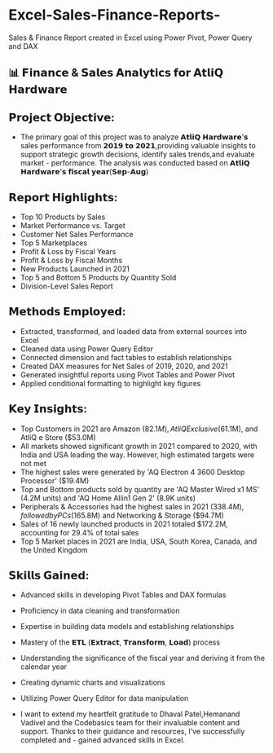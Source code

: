 # Excel-Sales-Finance-Reports-
Sales &amp; Finance Report created in Excel using Power Pivot, Power Query and DAX

## 📊 𝗙𝗶𝗻𝗮𝗻𝗰𝗲 & 𝗦𝗮𝗹𝗲𝘀 𝗔𝗻𝗮𝗹𝘆𝘁𝗶𝗰𝘀 𝗳𝗼𝗿 𝗔𝘁𝗹𝗶𝗤 𝗛𝗮𝗿𝗱𝘄𝗮𝗿𝗲
## 𝗣𝗿𝗼𝗷𝗲𝗰𝘁 𝗢𝗯𝗷𝗲𝗰𝘁𝗶𝘃𝗲: 
- The primary goal of this project was to analyze 𝗔𝘁𝗹𝗶𝗤 𝗛𝗮𝗿𝗱𝘄𝗮𝗿𝗲'𝘀 sales performance from 𝟮𝟬𝟭𝟵 𝘁𝗼 𝟮𝟬𝟮𝟭,providing valuable insights to support strategic growth decisions, identify sales trends,and evaluate market - performance. The analysis was conducted based on 𝗔𝘁𝗹𝗶𝗤 𝗛𝗮𝗿𝗱𝘄𝗮𝗿𝗲'𝘀 𝗳𝗶𝘀𝗰𝗮𝗹 𝘆𝗲𝗮𝗿(𝗦𝗲𝗽-𝗔𝘂𝗴)
  
## 𝗥𝗲𝗽𝗼𝗿𝘁 𝗛𝗶𝗴𝗵𝗹𝗶𝗴𝗵𝘁𝘀:
- Top 10 Products by Sales
- Market Performance vs. Target
- Customer Net Sales Performance
- Top 5 Marketplaces
- Profit & Loss by Fiscal Years
- Profit & Loss by Fiscal Months
- New Products Launched in 2021
- Top 5 and Bottom 5 Products by Quantity Sold
- Division-Level Sales Report
  
## 𝗠𝗲𝘁𝗵𝗼𝗱𝘀 𝗘𝗺𝗽𝗹𝗼𝘆𝗲𝗱:
- Extracted, transformed, and loaded data from external sources into Excel
- Cleaned data using Power Query Editor
- Connected dimension and fact tables to establish relationships
- Created DAX measures for Net Sales of 2019, 2020, and 2021
- Generated insightful reports using Pivot Tables and Power Pivot
- Applied conditional formatting to highlight key figures
  
## 𝗞𝗲𝘆 𝗜𝗻𝘀𝗶𝗴𝗵𝘁𝘀:
- Top Customers in 2021 are Amazon ($82.1M), AtliQ Exclusive ($61.1M), and AtliQ e Store ($53.0M)
- All markets showed significant growth in 2021 compared to 2020, with India and USA leading the way. However, high estimated targets were not met
- The highest sales were generated by 'AQ Electron 4 3600 Desktop Processor' ($19.4M)
- Top and Bottom products sold by quantity are 'AQ Master Wired x1 MS' (4.2M units) and 'AQ Home Allin1 Gen 2' (8.9K units)
- Peripherals & Accessories had the highest sales in 2021 ($338.4M), followed by PCs ($165.8M) and Networking & Storage ($94.7M)
- Sales of 16 newly launched products in 2021 totaled $172.2M, accounting for 29.4% of total sales
- Top 5 Market places in 2021 are India, USA, South Korea, Canada, and the United Kingdom
  
## 𝗦𝗸𝗶𝗹𝗹𝘀 𝗚𝗮𝗶𝗻𝗲𝗱:
- Advanced skills in developing Pivot Tables and DAX formulas
- Proficiency in data cleaning and transformation
- Expertise in building data models and establishing relationships
- Mastery of the 𝗘𝗧𝗟 (𝗘𝘅𝘁𝗿𝗮𝗰𝘁, 𝗧𝗿𝗮𝗻𝘀𝗳𝗼𝗿𝗺, 𝗟𝗼𝗮𝗱) process
- Understanding the significance of the fiscal year and deriving it from the calendar year
- Creating dynamic charts and visualizations
- Utilizing Power Query Editor for data manipulation

- I want to extend my heartfelt gratitude to Dhaval Patel,Hemanand Vadivel and the Codebasics team for their invaluable content and support. Thanks to their guidance and resources, I’ve successfully completed and - gained advanced skills in Excel.
